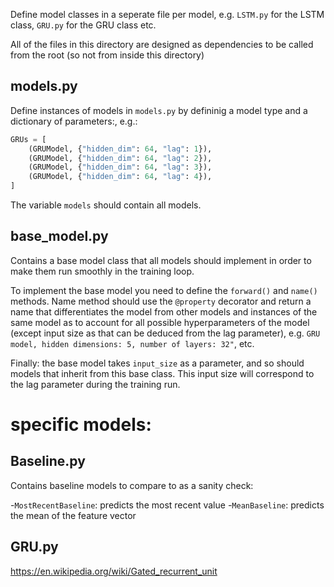 Define model classes in a seperate file per model, e.g. `LSTM.py` for the LSTM class, `GRU.py` for the GRU class etc.

All of the files in this directory are designed as dependencies to be called from the root (so not from inside this directory)

## models.py
Define instances of models in `models.py` by defininig a model type and a dictionary of parameters:, e.g.: 


```python
GRUs = [
    (GRUModel, {"hidden_dim": 64, "lag": 1}),
    (GRUModel, {"hidden_dim": 64, "lag": 2}),
    (GRUModel, {"hidden_dim": 64, "lag": 3}),
    (GRUModel, {"hidden_dim": 64, "lag": 4}),
]

```
The variable `models` should contain all models.

## base_model.py
Contains a base model class that all models should implement in order to make them run smoothly in the training loop.

To implement the base model you need to define the `forward()` and `name()` methods. Name method should use the `@property` decorator and return a name that differentiates the model from other models and instances of the same model as to account for all possible hyperparameters of the model (except input size as that can be deduced from the lag parameter), e.g. `GRU model, hidden dimensions: 5, number of layers: 32"`, etc.

Finally: the base model takes `input_size` as a parameter, and so should models that inherit from this base class. This input size will correspond to the lag parameter during the training run.

# specific models: 

## Baseline.py
Contains baseline models to compare to as a sanity check: 

-`MostRecentBaseline`: predicts the most recent value 
-`MeanBaseline`: predicts the mean of the feature vector

## GRU.py
https://en.wikipedia.org/wiki/Gated_recurrent_unit
